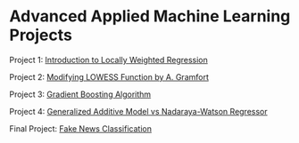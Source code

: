 # Advanced Applied Machine Learning Projects

Project 1: [Introduction to Locally Weighted Regression](project1/project1.md) 

Project 2: [Modifying LOWESS Function by A. Gramfort](project2/project2.md) 

Project 3: [Gradient Boosting Algorithm](project3/project3.md)

Project 4: [Generalized Additive Model vs Nadaraya-Watson Regressor](project4/project4.md)

Final Project: [Fake News Classification](finalproject/finalproject.md)
